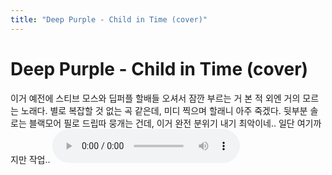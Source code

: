 ```yaml
---
title: "Deep Purple - Child in Time (cover)"
---
```

# Deep Purple - Child in Time (cover)

이거 예전에 스티브 모스와 딥퍼플 할배들 오셔서 잠깐 부르는 거 본 적 외엔 거의 모르는 노래다.
별로 복잡할 것 없는 곡 같은데, 미디 찍으며 할래니 아주 죽겠다.
뒷부분 솔로는 블랙모어 필로 드립따 뭉개는 건데, 이거 완전 분위기 내기 최악이네..
일단 여기까지만 작업..
![audio](/assets/images/22f9e8da3477814aa4e6227cb43de297.mp3)




